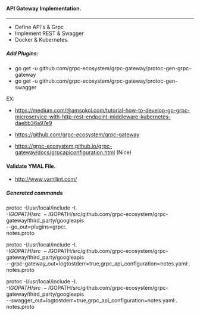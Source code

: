 #### API Gateway Implementation.
***
-   Define API's & Grpc
-   Implement REST & Swagger
-   Docker & Kubernetes.

##### Add Plugins:
-   go get -u github.com/grpc-ecosystem/grpc-gateway/protoc-gen-grpc-gateway
-   go get -u github.com/grpc-ecosystem/grpc-gateway/protoc-gen-swagger

EX:
-    https://medium.com/@amsokol.com/tutorial-how-to-develop-go-grpc-microservice-with-http-rest-endpoint-middleware-kubernetes-daebb36a97e9
-   https://github.com/grpc-ecosystem/grpc-gateway

-   https://grpc-ecosystem.github.io/grpc-gateway/docs/grpcapiconfiguration.html (Nice)


#### Validate YMAL File.
-   http://www.yamllint.com/

##### Generated commands

protoc -I/usr/local/include -I. \
  -I$GOPATH/src \
  -I$GOPATH/src/github.com/grpc-ecosystem/grpc-gateway/third_party/googleapis \
  --go_out=plugins=grpc:. \
  notes.proto


protoc -I/usr/local/include -I. \
  -I$GOPATH/src \
  -I$GOPATH/src/github.com/grpc-ecosystem/grpc-gateway/third_party/googleapis \
  --grpc-gateway_out=logtostderr=true,grpc_api_configuration=notes.yaml:. \
  notes.proto


protoc -I/usr/local/include -I. \
     -I$GOPATH/src \
     -I$GOPATH/src/github.com/grpc-ecosystem/grpc-gateway/third_party/googleapis \
     --swagger_out=logtostderr=true,grpc_api_configuration=notes.yaml:. \
     notes.proto
